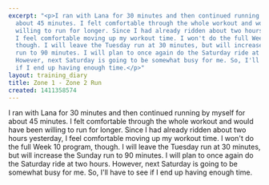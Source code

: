 ```yaml
---
excerpt: "<p>I ran with Lana for 30 minutes and then continued running by myself for
  about 45 minutes. I felt comfortable through the whole workout and would have been
  willing to run for longer. Since I had already ridden about two hours yesterday,
  I feel comfortable moving up my workout time. I won't do the full Week 10 program,
  though. I will leave the Tuesday run at 30 minutes, but will increase the Sunday
  run to 90 minutes. I will plan to once again do the Saturday ride at two hours.
  However, next Saturday is going to be somewhat busy for me. So, I'll have to see
  if I end up having enough time.</p>"
layout: training_diary
title: Zone 1 - Zone 2 Run
created: 1411358574
---
```

<p>I ran with Lana for 30 minutes and then continued running by myself for about 45 minutes. I felt comfortable through the whole workout and would have been willing to run for longer. Since I had already ridden about two hours yesterday, I feel comfortable moving up my workout time. I won't do the full Week 10 program, though. I will leave the Tuesday run at 30 minutes, but will increase the Sunday run to 90 minutes. I will plan to once again do the Saturday ride at two hours. However, next Saturday is going to be somewhat busy for me. So, I'll have to see if I end up having enough time.</p>
